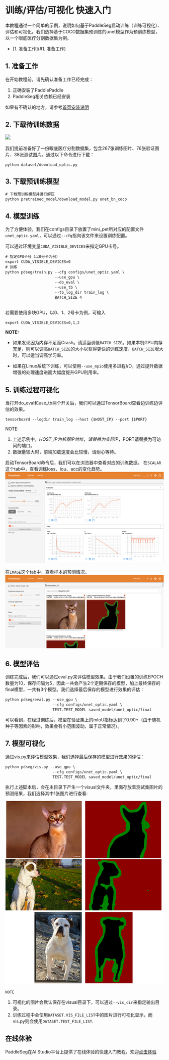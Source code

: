 # 训练/评估/可视化 快速入门

本教程通过一个简单的示例，说明如何基于PaddleSeg启动训练（训练可视化）、评估和可视化。我们选择基于COCO数据集预训练的unet模型作为预训练模型，以一个眼底医疗分割数据集为例。

- [1. 准备工作](#1. 准备工作)


## 1. 准备工作
在开始教程前，请先确认准备工作已经完成：
1. 正确安装了PaddlePaddle
2. PaddleSeg相关依赖已经安装

如果有不确认的地方，请参考[首页安装说明](../README.md#安装)

## 2. 下载待训练数据

![](./imgs/optic.png)

我们提前准备好了一份眼底医疗分割数据集，包含267张训练图片、76张验证图片、38张测试图片。通过以下命令进行下载：

```shell
python dataset/download_optic.py
```

## 3. 下载预训练模型
```shell
# 下载预训练模型并进行解压
python pretrained_model/download_model.py unet_bn_coco
```

## 4. 模型训练

为了方便体验，我们在configs目录下放置了mini_pet所对应的配置文件`unet_optic.yaml`，可以通过`--cfg`指向该文件来设置训练配置。

可以通过环境变量`CUDA_VISIBLE_DEVICES`来指定GPU卡号。

```
# 指定GPU卡号（以0号卡为例）
export CUDA_VISIBLE_DEVICES=0
# 训练
python pdseg/train.py --cfg configs/unet_optic.yaml \
                      --use_gpu \
                      --do_eval \
                      --use_tb \
                      --tb_log_dir train_log \
                      BATCH_SIZE 4
                      
```
若需要使用多块GPU，以0、1、2号卡为例，可输入
```
export CUDA_VISIBLE_DEVICES=0,1,2
```


**NOTE:**

* 如果发现因为内存不足而Crash。请适当调低`BATCH_SIZE`。如果本机GPU内存充足，则可以调高`BATCH_SIZE`的大小以获得更快的训练速度，`BATCH_SIZE`增大时，可以适当调高学习率。

* 如果在Linux系统下训练，可以使用`--use_mpio`使用多进程I/O，通过提升数据增强的处理速度进而大幅度提升GPU利用率。


## 5. 训练过程可视化

当打开do_eval和use_tb两个开关后，我们可以通过TensorBoard查看边训练边评估的效果。

```shell
tensorboard --logdir train_log --host {$HOST_IP} --port {$PORT}
```

NOTE:
1. 上述示例中，$HOST\_IP为机器IP地址，请替换为实际IP，$PORT请替换为可访问的端口。
2. 数据量较大时，前端加载速度会比较慢，请耐心等待。

启动TensorBoard命令后，我们可以在浏览器中查看对应的训练数据。
在`SCALAR`这个tab中，查看训练loss、iou、acc的变化趋势。
![](./imgs/tensorboard_scalar.JPG)

在`IMAGE`这个tab中，查看样本的预测情况。
![](./imgs/tensorboard_image.JPG)

## 6. 模型评估
训练完成后，我们可以通过eval.py来评估模型效果。由于我们设置的训练EPOCH数量为10，保存间隔为5，因此一共会产生2个定期保存的模型，加上最终保存的final模型，一共有3个模型。我们选择最后保存的模型进行效果的评估：

```shell
python pdseg/eval.py --use_gpu \
                     --cfg configs/unet_optic.yaml \
                     TEST.TEST_MODEL saved_model/unet_optic/final
```

可以看到，在经过训练后，模型在验证集上的mIoU指标达到了0.90+（由于随机种子等因素的影响，效果会有小范围波动，属于正常情况）。

## 7. 模型可视化
通过vis.py来评估模型效果，我们选择最后保存的模型进行效果的评估：
```shell
python pdseg/vis.py --use_gpu \
                     --cfg configs/unet_optic.yaml \
                     TEST.TEST_MODEL saved_model/unet_optic/final
```
执行上述脚本后，会在主目录下产生一个visual文件夹，里面存放着测试集图片的预测结果，我们选择其中1张图片进行查看:

![](./imgs/usage_vis_demo.jpg)

`NOTE`
1. 可视化的图片会默认保存在visual目录下，可以通过`--vis_dir`来指定输出目录。
2. 训练过程中会使用`DATASET.VIS_FILE_LIST`中的图片进行可视化显示，而vis.py则会使用`DATASET.TEST_FILE_LIST`.

## 在线体验

PaddleSeg在AI Studio平台上提供了在线体验的快速入门教程，欢迎[点击体验](https://aistudio.baidu.com/aistudio/projectdetail/100798)

